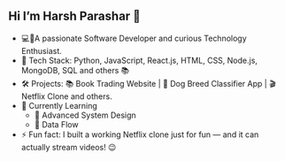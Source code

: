 ## Hi I’m Harsh Parashar 👋

- 💻🚀A passionate Software Developer and curious Technology Enthusiast. 
- 🧠 Tech Stack: Python, JavaScript, React.js, HTML, CSS, Node.js, MongoDB, SQL and others  📚
- 🛠️ Projects: 📚 Book Trading Website | 🐶 Dog Breed Classifier App | 🎬 Netflix Clone and others.
- 🌱 Currently Learning
     - 🧩 Advanced System Design
     - 🔄 Data Flow
- ⚡ Fun fact: I built a working Netflix clone just for fun — and it can actually stream videos! 😉
<!--
**harshparashar2112/harshparashar2112** is a ✨ _special_ ✨ repository because its `README.md` (this file) appears on your GitHub profile.

Here are some ideas to get you started:

- 🔭 I’m currently working on ...
- 🌱 I’m currently learning ...
- 👯 I’m looking to collaborate on ...
- 🤔 I’m looking for help with ...
- 💬 Ask me about ...
- 📫 How to reach me: ...
- 😄 Pronouns: ...
- ⚡ Fun fact: ...
-->

